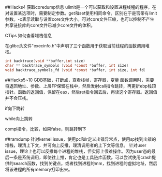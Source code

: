 ##Hacks4 获取coredump信息
ulimit是一个可以获取和设置进程线程的程序。在对设置某选项时，需要制定参数。get和set使用相同命令，区别在于是否带有limit参数。-c表示读取与设置core文件大小。可对core文件压缩，也可以控制不产生共享链接库的core文件已减少core文件的体积。

CTips 如何查看堆栈信息

在glibc头文件"execinfo.h"中声明了三个函数用于获取当前线程的函数调用堆栈。
```c
int backtrace(void **buffer,int size)
char ** backtrace_symbols (void *const *buffer, int size)
void backtrace_symbols_fd (void *const *buffer, int size, int fd) 
```

##Hacks5~10 GDB基础，打断点，查看栈帧，寄存器，变量
函数调用时，需要将返回地址、参数、上层FP保留在栈中，然后发射call指令跳转，再更新ebp栈顶指针。函数的返回值，保留在eax，然后ret指令回去后，再读这个寄存器。返回值并不会压栈。

if向下跳转

while向上跳转

compl指令，比较，如果false，则跳转到下

##ramdump
针对kernel issue，使用pc和lr定义出错异常点，使用sp找到出错的堆栈，理清上下文，并可向上反推，理清调用者的上下文等信息。
针对user issue，理论上也可以反推每个进程的堆栈，但实际上很难操作。因为user态的最后一条是系统调用，即使往上推，肯定也是工具链库函数。可以尝试使用crash提供的search函数，找到关键点。或者找到进程的mm，找到进程的虚拟地址，然后将该进程的所有memory打印出来。

